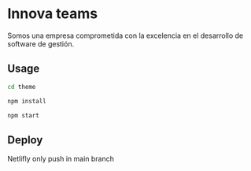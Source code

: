 # Innova teams

Somos una empresa comprometida con la excelencia en el desarrollo de software de gestión.

## Usage

```bash
cd theme

npm install

npm start
```

## Deploy

Netlifly only push in main branch
